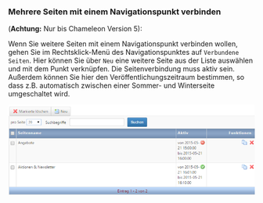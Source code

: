 ### Mehrere Seiten mit einem Navigationspunkt verbinden

(**Achtung:** Nur bis Chameleon Version 5):

Wenn Sie weitere Seiten mit einem Navigationspunkt verbinden wollen, gehen Sie im Rechtsklick-Menü des Navigationspunktes auf `Verbundene Seiten`. Hier können Sie über `Neu` eine weitere Seite aus der Liste auswählen und mit dem Punkt verknüpfen. Die Seitenverbindung muss aktiv sein. Außerdem können Sie hier den Veröffentlichungszeitraum bestimmen, so dass z.B. automatisch zwischen einer Sommer- und Winterseite umgeschaltet wird.

![](/assets/seitenverwaltung_mehrere_seiten.png)

